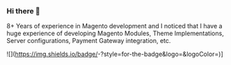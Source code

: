 ### Hi there 👋
8+ Years of experience in Magento development and I noticed that I have a huge experience of developing Magento Modules, Theme Implementations, Server configurations, Payment Gateway integration, etc.
<!--
**prakashmagein/prakashmagein** is a ✨ _special_ ✨ repository because its `README.md` (this file) appears on your GitHub profile.

![github](https://img.shields.io/badge/GitHub-000000?style=for-the-badge&logo=GitHub&logoColor=white)]

Here are some ideas to get you started:

- 🔭 I’m currently working on ...
- 🌱 I’m currently learning ...
- 👯 I’m looking to collaborate on ...
- 🤔 I’m looking for help with ...
- 💬 Ask me about ...
- 📫 How to reach me: ...
- 😄 Pronouns: ...
- ⚡ Fun fact: ...
-->
![<Badge Name>](https://img.shields.io/badge/<Badge Text>-<Background Color>?style=for-the-badge&logo=<Icon Name>&logoColor=<Logo Color>)]
